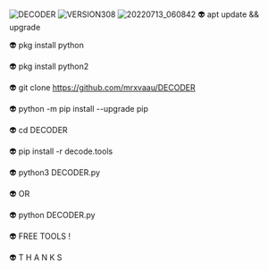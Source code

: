 ![DECODER](https://user-images.githubusercontent.com/20098740/180846943-1ebdabef-1d60-4d3b-acfd-daa0202174db.gif)
![VERSION308](https://user-images.githubusercontent.com/20098740/178622626-2e75ccc9-5f54-4a4d-9e4f-240f1a93eba7.gif)
![20220713_060842](https://user-images.githubusercontent.com/20098740/178622754-5a250a82-341a-436f-8560-b7daee8826e9.jpg)
👽 apt update && upgrade

👽 pkg install python

👽 pkg install python2

👽 git clone https://github.com/mrxvaau/DECODER

👽 python -m pip install --upgrade pip

👽 cd DECODER

👽 pip install -r decode.tools

👽 python3 DECODER.py

👽 OR

👽 python DECODER.py

👽 FREE TOOLS !

👽 T H A N K S


